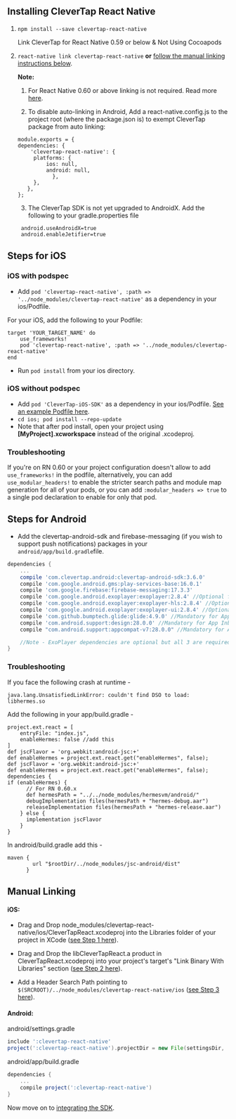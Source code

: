 ## Installing CleverTap React Native

1. `npm install --save clevertap-react-native`

     Link CleverTap for React Native 0.59 or below & Not Using Cocoapods

2. `react-native link clevertap-react-native` **or** [follow the manual linking instructions below](#manual-linking).

    **Note:**
    
    1. For React Native 0.60 or above linking is not required. Read more [here](https://github.com/react-native-community/cli/blob/master/docs/autolinking.md).
    
    2. To disable auto-linking in Android, Add a react-native.config.js to the project root (where the package.json is) to exempt CleverTap package from auto linking:
    
    ```
    module.exports = {
	dependencies: {
   	 	'clevertap-react-native': {
   	  	 platforms: {
     	  	 ios: null,
      	  	 android: null,
     	       },
   	     },
  	   },
	};
    ```
    
    3. The CleverTap SDK is not yet upgraded to AndroidX. Add the following to your gradle.properties file
    
    
  
    ```
   	 android.useAndroidX=true
   	 android.enableJetifier=true
    ```

  
  ## Steps for iOS ##
  

### iOS with podspec
- Add `pod 'clevertap-react-native', :path => '../node_modules/clevertap-react-native'` as a dependency in your ios/Podfile.

For your iOS, add the following to your Podfile:

```
target 'YOUR_TARGET_NAME' do  
    use_frameworks!
    pod 'clevertap-react-native', :path => '../node_modules/clevertap-react-native'
end
```

- Run `pod install` from your ios directory.

### iOS without podspec
- Add `pod 'CleverTap-iOS-SDK'` as a dependency in your ios/Podfile.  [See an example Podfile here](https://github.com/CleverTap/clevertap-react-native/blob/master/Starter/ios/Podfile).
- `cd ios; pod install --repo-update`
- Note that after pod install, open your project using **[MyProject].xcworkspace** instead of the original .xcodeproj.

### Troubleshooting  

If you're on RN 0.60 or your project configuration doesn't allow to add `use_frameworks!` in the podfile, alternatively, you can add `use_modular_headers!` to enable the stricter search paths and module map generation for all of your pods, or you can add `:modular_headers => true` to a single pod declaration to enable for only that pod.


## Steps for Android ##


- Add the clevertap-android-sdk and firebase-messaging (if you wish to support push notifications) packages in your `android/app/build.gradle`file.
```gradle
dependencies {
	...
    compile 'com.clevertap.android:clevertap-android-sdk:3.6.0'
    compile 'com.google.android.gms:play-services-base:16.0.1'
    compile 'com.google.firebase:firebase-messaging:17.3.3'
    compile 'com.google.android.exoplayer:exoplayer:2.8.4' //Optional for Audio/Video
    compile 'com.google.android.exoplayer:exoplayer-hls:2.8.4' //Optional for Audio/Video
    compile 'com.google.android.exoplayer:exoplayer-ui:2.8.4' //Optional for Audio/Video
    compile 'com.github.bumptech.glide:glide:4.9.0' //Mandatory for App Inbox
    compile 'com.android.support:design:28.0.0' //Mandatory for App Inbox
    compile "com.android.support:appcompat-v7:28.0.0" //Mandatory for App Inbox

    //Note - ExoPlayer dependencies are optional but all 3 are required for Audio/Video Inbox and InApp Messages
}
```
### Troubleshooting  

If you face the following crash at runtime -

```java.lang.UnsatisfiedLinkError: couldn't find DSO to load: libhermes.so```

Add the following in your app/build.gradle -

```
project.ext.react = [
    entryFile: "index.js",
    enableHermes: false //add this
]
def jscFlavor = 'org.webkit:android-jsc:+'
def enableHermes = project.ext.react.get("enableHermes", false);
def jscFlavor = 'org.webkit:android-jsc:+'
def enableHermes = project.ext.react.get("enableHermes", false);
dependencies {
if (enableHermes) {
      // For RN 0.60.x
      def hermesPath = "../../node_modules/hermesvm/android/"
      debugImplementation files(hermesPath + "hermes-debug.aar")
      releaseImplementation files(hermesPath + "hermes-release.aar")
    } else {
      implementation jscFlavor
    }
}
```
In android/build.gradle add this -

```
maven {
        url "$rootDir/../node_modules/jsc-android/dist"
      }
```

## Manual Linking ##

#### iOS:
- Drag and Drop node_modules/clevertap-react-native/ios/CleverTapReact.xcodeproj into the Libraries folder of your project in XCode ([see Step 1 here](http://facebook.github.io/react-native/docs/linking-libraries-ios.html#manual-linking)).

- Drag and Drop the libCleverTapReact.a product in CleverTapReact.xcodeproj into your project's target's "Link Binary With Libraries" section ([see Step 2 here](http://facebook.github.io/react-native/docs/linking-libraries-ios.html#manual-linking)).

- Add a Header Search Path pointing to `$(SRCROOT)/../node_modules/clevertap-react-native/ios` ([see Step 3 here](http://facebook.github.io/react-native/docs/linking-libraries-ios.html#manual-linking)).

#### Android:
android/settings.gradle

```gradle
include ':clevertap-react-native'
project(':clevertap-react-native').projectDir = new File(settingsDir, '../node_modules/clevertap-react-native/android')
```
android/app/build.gradle
```gradle
dependencies {
    ...
    compile project(':clevertap-react-native')
}
```

Now move on to [integrating the SDK](./integration.md).
